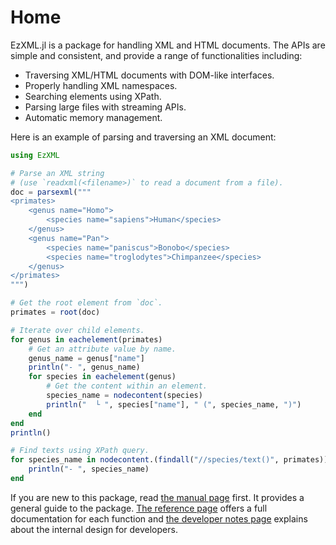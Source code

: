 Home
====

EzXML.jl is a package for handling XML and HTML documents. The APIs are simple
and consistent, and provide a range of functionalities including:
* Traversing XML/HTML documents with DOM-like interfaces.
* Properly handling XML namespaces.
* Searching elements using XPath.
* Parsing large files with streaming APIs.
* Automatic memory management.

Here is an example of parsing and traversing an XML document:
```julia
using EzXML

# Parse an XML string
# (use `readxml(<filename>)` to read a document from a file).
doc = parsexml("""
<primates>
    <genus name="Homo">
        <species name="sapiens">Human</species>
    </genus>
    <genus name="Pan">
        <species name="paniscus">Bonobo</species>
        <species name="troglodytes">Chimpanzee</species>
    </genus>
</primates>
""")

# Get the root element from `doc`.
primates = root(doc)

# Iterate over child elements.
for genus in eachelement(primates)
    # Get an attribute value by name.
    genus_name = genus["name"]
    println("- ", genus_name)
    for species in eachelement(genus)
        # Get the content within an element.
        species_name = nodecontent(species)
        println("  └ ", species["name"], " (", species_name, ")")
    end
end
println()

# Find texts using XPath query.
for species_name in nodecontent.(findall("//species/text()", primates))
    println("- ", species_name)
end
```

If you are new to this package, read [the manual page](manual.md) first. It
provides a general guide to the package. [The reference page](reference.md)
offers a full documentation for each function and [the developer notes
page](devnotes.md) explains about the internal design for developers.
